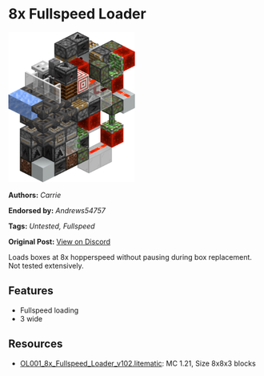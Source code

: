 # 8x Fullspeed Loader
<img alt="area_render_177_.png" src="images/area_render_177_.png?raw=1" height="300px">

**Authors:** *Carrie*

**Endorsed by:** *Andrews54757*

**Tags:** *Untested, Fullspeed*

**Original Post:** [View on Discord](https://discord.com/channels/1375556143186837695/1388177624005742863)

Loads boxes at 8x hopperspeed without pausing during box replacement. Not tested extensively.

## Features
- Fullspeed loading
- 3 wide

## Resources
- [OL001_8x_Fullspeed_Loader_v102.litematic](attachments/OL001_8x_Fullspeed_Loader_v102.litematic): MC 1.21, Size 8x8x3 blocks
